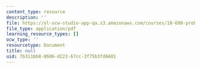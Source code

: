 ```yaml
---
content_type: resource
description: ''
file: https://ol-ocw-studio-app-qa.s3.amazonaws.com/courses/18-600-probability-and-random-variables-fall-2019/7b311bb88606d22367cc3f75b3fd6601_MIT18_600F19_lec39.pdf
file_type: application/pdf
learning_resource_types: []
ocw_type: ''
resourcetype: Document
title: null
uid: 7b311bb8-8606-d223-67cc-3f75b3fd6601
---
```

